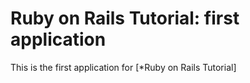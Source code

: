 # Ruby on Rails Tutorial: first application

This is the first application for [*Ruby on Rails Tutorial]